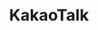 ---
github: kakao
logohandle: kakaocorp_talk
sort: kakaotalk
title: KakaoTalk
website: https://www.kakaocorp.com/service/KakaoTalk
wikipedia: https://en.wikipedia.org/wiki/KakaoTalk
---